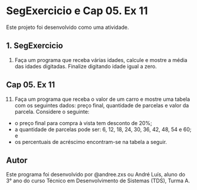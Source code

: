 # SegExercicio e Cap 05. Ex 11

Este projeto foi desenvolvido como uma atividade.

## 1. SegExercicio 

1. Faça um programa que receba várias idades, calcule e mostre a média das idades digitadas. Finalize digitando idade igual a zero. 

## Cap 05. Ex 11
11. Faça um programa que receba o valor de um carro e mostre uma tabela com os seguintes dados: preço
final, quantidade de parcelas e valor da parcela. Considere o seguinte:
 - o preço final para compra à vista tem desconto de 20%;
 - a quantidade de parcelas pode ser: 6, 12, 18, 24, 30, 36, 42, 48, 54 e 60; e
 - os percentuais de acréscimo encontram-se na tabela a seguir.

## Autor

Este programa foi desenvolvido por @andree.zxs ou André Luís, aluno do 3° ano do curso Técnico em Desenvolvimento de Sistemas (TDS), Turma A.

